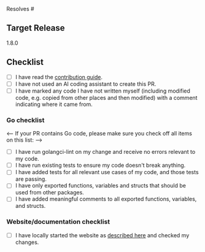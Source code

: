 <!--

** Thank you for your contribution! Please read this carefully! **

Please make sure you go through the checklist below. If your PR does not meet all requirements, please file it
as a draft PR. Core team members will only review your PR once it meets all the requirements below (unless your
change is something as trivial as a typo fix).

-->

<!-- If your PR resolves an issue, please add it here. -->
Resolves # 

## Target Release

1.8.0

## Checklist

<!-- This checklist is mandatory for all PRs: -->

- [ ] I have read the [contribution guide](https://github.com/opentofu/opentofu/blob/main/CONTRIBUTING.md).
- [ ] I have not used an AI coding assistant to create this PR.
- [ ] I have marked any code I have not written myself (including modified code, e.g. copied from other places and then modified) with a comment indicating where it came from. 

### Go checklist

<-- If your PR contains Go code, please make sure you check off all items on this list: --> 

- [ ] I have run golangci-lint on my change and receive no errors relevant to my code.
- [ ] I have run existing tests to ensure my code doesn't break anything.
- [ ] I have added tests for all relevant use cases of my code, and those tests are passing.
- [ ] I have only exported functions, variables and structs that should be used from other packages.
- [ ] I have added meaningful comments to all exported functions, variables, and structs.

### Website/documentation checklist

<!-- If you have changed the website, please follow this checklist: -->

- [ ] I have locally started the website as [described here](https://github.com/opentofu/opentofu/blob/main/website/README.md) and checked my changes.

